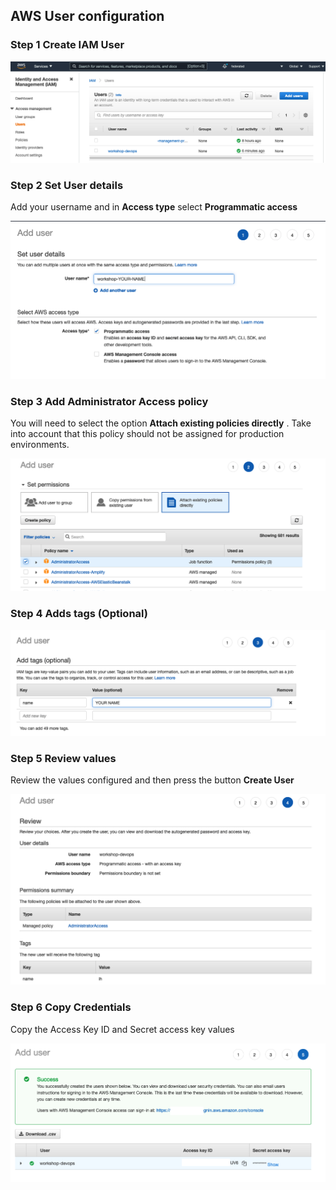 ## AWS User configuration

### Step 1 Create IAM User

![1_create_user](1_create_user.png)

### Step 2 Set User details

Add your username and in **Access type** select **Programmatic access**

![2_user_details](2_user_details.png)

### Step 3 Add Administrator Access policy

You will need to select the option **Attach existing policies directly** . Take into account that this policy should not be assigned for production environments.

![3_add_policy](3_add_policy.png)

### Step 4 Adds tags (Optional)

![4_add_tags](4_add_tags.png)

### Step 5 Review values

Review the values configured and then press the button **Create User**

![5_review](5_review.png)

### Step 6 Copy Credentials

Copy the Access Key ID and Secret access key values

![6_copy_credentials](6_copy_credentials.png)
